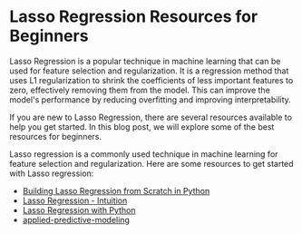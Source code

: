 # Lasso Regression Resources for Beginners

Lasso Regression is a popular technique in machine learning that can be used for feature selection and regularization. It is a regression method that uses L1 regularization to shrink the coefficients of less important features to zero, effectively removing them from the model. This can improve the model's performance by reducing overfitting and improving interpretability.

If you are new to Lasso Regression, there are several resources available to help you get started. In this blog post, we will explore some of the best resources for beginners.

Lasso regression is a commonly used technique in machine learning for feature selection and regularization. Here are some resources to get started with Lasso regression:

- [Building Lasso Regression from Scratch in Python](https://www.youtube.com/watch?v=V0yi-sBRI1A)
- [Lasso Regression  - Intuition](https://www.youtube.com/watch?v=rsu3Rz4FiAc)
- [Lasso Regression with Python](https://www.youtube.com/watch?v=gmHzz4244ss)
- [applied-predictive-modeling](https://vuquangnguyen2016.files.wordpress.com/2018/03/applied-predictive-modeling-max-kuhn-kjell-johnson_1518.pdf)

